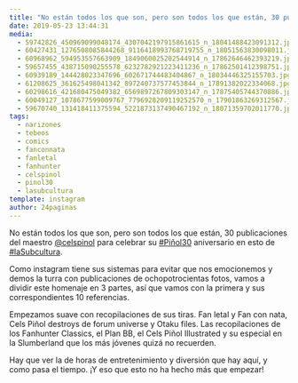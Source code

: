 ```yaml
---
title: "No están todos los que son, pero son todos los que están, 30 publicaciones del maestro @celspinol para celebrar su  #Piñol30  aniversario en esto de #laSubcultura"
date: 2019-05-23 13:44:31
media: 
  - 59742826_450969099048174_4307042197915861615_n_18041488423091312.jpg
  - 60427431_1276508085844268_9116418993768719755_n_18051563830098011.jpg
  - 60968962_594953557663909_1849060025202544914_n_17862646462393219.jpg
  - 59657455_438715090255578_6232782921223411236_n_17862501412398751.jpg
  - 60939189_144428023347696_602671744483404867_n_18034446325155703.jpg
  - 61208625_361625498041342_897240737577453844_n_17891382022334068.jpg
  - 60298616_421680475049382_6569897267809303147_n_17875405744370886.jpg
  - 60049127_1078677599009767_7796928209119252570_n_17901863269312567.jpg
  - 59670740_131418411375594_5221873137490467192_n_18071359702011770.jpg
tags: 
  - narizones
  - tebeos
  - comics
  - fanconnata
  - fanletal
  - fanhunter
  - celspinol
  - pinol30
  - lasubcultura
template: instagram
author: 24paginas
---
```


No están todos los que son, pero son todos los que están, 30 publicaciones del maestro [@celspinol](https://instagram.com/celspinol) para celebrar su  [#Piñol30](/tags/pinol30)  aniversario en esto de [#laSubcultura](/tags/lasubcultura).

Como instagram tiene sus sistemas para evitar que nos emocionemos y demos la turra con publicaciones de ochopotrocientas fotos, vamos a dividir este homenaje en 3 partes, así que vamos con la primera y sus correspondientes 10 referencias.

Empezamos suave con recopilaciones de sus tiras. Fan letal y Fan con nata, Cels Piñol destroys de forum universe y Otaku files. Las recopilaciones de los Fanhunter Classics, el Plan BB, el Cels Piñol Illustrated y su especial en la Slumberland que los más jóvenes quizá no recuerden.

Hay que ver la de horas de entretenimiento y diversión que hay aquí, y como pasa el tiempo. ¡Y eso que esto no ha hecho más que empezar!
